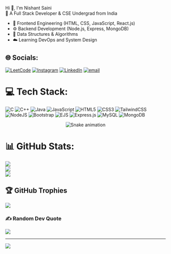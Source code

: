 
Hi 👋, I'm Nishant Saini  
🚀 A Full Stack Developer & CSE Undergrad from India

- 🔧 Frontend Engineering (HTML, CSS, JavaScript, React.js)
- ⚙️ Backend Development (Node.js, Express, MongoDB)
- 📘 Data Structures & Algorithms
- ☁️ Learning DevOps and System Design



## 🌐 Socials:
[![LeetCode](https://img.shields.io/badge/LeetCode-%23000000.svg?logo=LeetCode&logoColor=white)](https://leetcode.com/nishant_saini_21)
[![Instagram](https://img.shields.io/badge/Instagram-%23E4405F.svg?logo=Instagram&logoColor=white)](https://instagram.com/nishant_saini_21) [![LinkedIn](https://img.shields.io/badge/LinkedIn-%230077B5.svg?logo=linkedin&logoColor=white)](https://linkedin.com/in/nishant-saini-455682295) [![email](https://img.shields.io/badge/Email-D14836?logo=gmail&logoColor=white)](mailto:nishantsainiii123@chitkara.edu.in) 

<!-- Snake Game Repo View -->

# 💻 Tech Stack:
![C](https://img.shields.io/badge/c-%2300599C.svg?style=for-the-badge&logo=c&logoColor=white) ![C++](https://img.shields.io/badge/c++-%2300599C.svg?style=for-the-badge&logo=c%2B%2B&logoColor=white) ![Java](https://img.shields.io/badge/java-%23ED8B00.svg?style=for-the-badge&logo=openjdk&logoColor=white) ![JavaScript](https://img.shields.io/badge/javascript-%23323330.svg?style=for-the-badge&logo=javascript&logoColor=%23F7DF1E) ![HTML5](https://img.shields.io/badge/html5-%23E34F26.svg?style=for-the-badge&logo=html5&logoColor=white) ![CSS3](https://img.shields.io/badge/css3-%231572B6.svg?style=for-the-badge&logo=css3&logoColor=white) ![TailwindCSS](https://img.shields.io/badge/tailwindcss-%2338B2AC.svg?style=for-the-badge&logo=tailwind-css&logoColor=white) ![NodeJS](https://img.shields.io/badge/node.js-6DA55F?style=for-the-badge&logo=node.js&logoColor=white) ![Bootstrap](https://img.shields.io/badge/bootstrap-%238511FA.svg?style=for-the-badge&logo=bootstrap&logoColor=white) ![EJS](https://img.shields.io/badge/ejs-%23B4CA65.svg?style=for-the-badge&logo=ejs&logoColor=black) ![Express.js](https://img.shields.io/badge/express.js-%23404d59.svg?style=for-the-badge&logo=express&logoColor=%2361DAFB) ![MySQL](https://img.shields.io/badge/mysql-4479A1.svg?style=for-the-badge&logo=mysql&logoColor=white) ![MongoDB](https://img.shields.io/badge/MongoDB-%234ea94b.svg?style=for-the-badge&logo=mongodb&logoColor=white)

<div align="center">
  <img src="https://profile-readme-generator.com/assets/snake.svg" alt="Snake animation" />
</div>

# 📊 GitHub Stats:
![](https://github-readme-stats.vercel.app/api?username=Nishant-saini-12&theme=dark&hide_border=false&include_all_commits=true&count_private=false)<br/>
![](https://nirzak-streak-stats.vercel.app/?user=Nishant-saini-12&theme=dark&hide_border=false)<br/>
![](https://github-readme-stats.vercel.app/api/top-langs/?username=Nishant-saini-12&theme=dark&hide_border=false&include_all_commits=true&count_private=false&layout=compact)

## 🏆 GitHub Trophies
![](https://github-profile-trophy.vercel.app/?username=Nishant-saini-12&theme=radical&no-frame=false&no-bg=true&margin-w=4)

### ✍️ Random Dev Quote
![](https://quotes-github-readme.vercel.app/api?type=horizontal&theme=radical)

---
[![](https://visitcount.itsvg.in/api?id=Nishant-saini-12&icon=0&color=0)](https://visitcount.itsvg.in)

<!-- Proudly created with GPRM ( https://gprm.itsvg.in ) -->
